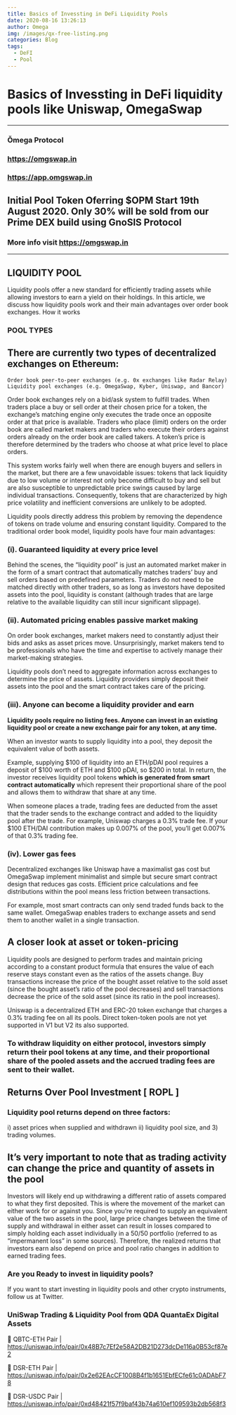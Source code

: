 ```yaml
---
title: Basics of Invessting in DeFi Liquidity Pools
date: 2020-08-16 13:26:13
author: Omega
img: /images/qx-free-listing.png
categories: Blog
tags:
  - DeFI
  - Pool
---
```


# Basics of Invessting in DeFi liquidity pools like Uniswap, OmegaSwap
**********
### Ǒmega Protocol
### https://omgswap.in
### https://app.omgswap.in

## Initial Pool Token Oferring $OPM Start 19th August 2020. Only 30% will be sold from our Prime DEX build using GnoSIS Protocol
### More info visit https://omgswap.in

******************************************


## LIQUIDITY POOL

Liquidity pools offer a new standard for efficiently trading assets while allowing investors to earn a yield on their holdings. In this article, we discuss how liquidity pools work and their main advantages over order book exchanges.
How it works


### POOL TYPES

## There are currently two types of decentralized exchanges on Ethereum:

    Order book peer-to-peer exchanges (e.g. 0x exchanges like Radar Relay)
    Liquidity pool exchanges (e.g. OmegaSwap, Kyber, Uniswap, and Bancor)


Order book exchanges rely on a bid/ask system to fulfill trades. When traders place a buy or sell order at their chosen price for a token, the exchange’s matching engine only executes the trade once an opposite order at that price is available. Traders who place (limit) orders on the order book are called market makers and traders who execute their orders against orders already on the order book are called takers. A token’s price is therefore determined by the traders who choose at what price level to place orders.


This system works fairly well when there are enough buyers and sellers in the market, but there are a few unavoidable issues: tokens that lack liquidity due to low volume or interest not only become difficult to buy and sell but are also susceptible to unpredictable price swings caused by large individual transactions. Consequently, tokens that are characterized by high price volatility and inefficient conversions are unlikely to be adopted.


Liquidity pools directly address this problem by removing the dependence of tokens on trade volume and ensuring constant liquidity. Compared to the traditional order book model, liquidity pools have four main advantages:

### (i). Guaranteed liquidity at every price level

Behind the scenes, the “liquidity pool” is just an automated market maker in the form of a smart contract that automatically matches traders’ buy and sell orders based on predefined parameters. Traders do not need to be matched directly with other traders, so as long as investors have deposited assets into the pool, liquidity is constant (although trades that are large relative to the available liquidity can still incur significant slippage).

### (ii). Automated pricing enables passive market making

On order book exchanges, market makers need to constantly adjust their bids and asks as asset prices move. Unsurprisingly, market makers tend to be professionals who have the time and expertise to actively manage their market-making strategies.

Liquidity pools don’t need to aggregate information across exchanges to determine the price of assets. Liquidity providers simply deposit their assets into the pool and the smart contract takes care of the pricing.

### (iii). Anyone can become a liquidity provider and earn

<b>
Liquidity pools require no listing fees. Anyone can invest in an existing liquidity pool or create a new exchange pair for any token, at any time.
</b>

When an investor wants to supply liquidity into a pool, they deposit the equivalent value of both assets.

Example, supplying $100 of liquidity into an ETH/pDAI pool requires a deposit of $100 worth of ETH and $100 pDAI, so $200 in total. In return, the investor receives liquidity pool tokens  <b>which is generated from smart contract automatically</b> which represent their proportional share of the pool and allows them to withdraw that share at any time.

When someone places a trade, trading fees are deducted from the asset that the trader sends to the exchange contract and added to the liquidity pool after the trade. For example, Uniswap charges a 0.3% trade fee. If your $100 ETH/DAI contribution makes up 0.007% of the pool, you’ll get 0.007% of that 0.3% trading fee.


### (iv). Lower gas fees

Decentralized exchanges like Uniswap have a maximalist gas cost but OmegaSwap implement minimalist and simple but secure smart contract design that reduces gas costs. Efficient price calculations and fee distributions within the pool means less friction between transactions.

For example, most smart contracts can only send traded funds back to the same wallet. OmegaSwap enables traders to exchange assets and send them to another wallet in a single transaction.


## A closer look at asset or token-pricing

Liquidity pools are designed to perform trades and maintain pricing according to a constant product formula that ensures the value of each reserve stays constant even as the ratios of the assets change. Buy transactions increase the price of the bought asset relative to the sold asset (since the bought asset’s ratio of the pool decreases) and sell transactions decrease the price of the sold asset (since its ratio in the pool increases).

Uniswap is a decentralized ETH and ERC-20 token exchange that charges a 0.3% trading fee on all its pools. Direct token-token pools are not yet supported in V1 but V2 its also supported.

### To withdraw liquidity on either protocol, investors simply return their pool tokens at any time, and their proportional share of the pooled assets and the accrued trading fees are sent to their wallet.

## Returns Over Pool Investment [ ROPL ]

### Liquidity pool returns depend on three factors:
i) asset prices when supplied and withdrawn
ii) liquidity pool size, and 3) trading volumes.

## It’s very important to note that as trading activity can change the price and quantity of assets in the pool

Investors will likely end up withdrawing a different ratio of assets compared to what they first deposited. This is where the movement of the market can either work for or against you. Since you’re required to supply an equivalent value of the two assets in the pool, large price changes between the time of supply and withdrawal in either asset can result in losses compared to simply holding each asset individually in a 50/50 portfolio (referred to as “impermanent loss” in some sources). Therefore, the realized returns that investors earn also depend on price and pool ratio changes in addition to earned trading fees.


### Are you Ready to invest in liquidity pools?

If you want to start investing in liquidity pools and other crypto instruments, follow us at Twitter.

### UniSwap Trading & Liquidity Pool from <b> QDA </b> QuantaEx Digital Assets

🦄 QBTC-ETH Pair | https://uniswap.info/pair/0x48B7c7Ef2e58A2DB21D273dcDe116a0B53cf87e2

🦄 DSR-ETH Pair | https://uniswap.info/pair/0x2e62EAcCF1008B4f1b1651EbfECfe61c0ADAbF78

🦄 DSR-USDC Pair | https://uniswap.info/pair/0xd48421f57f9baf43b74a610ef109593b2db568f3
